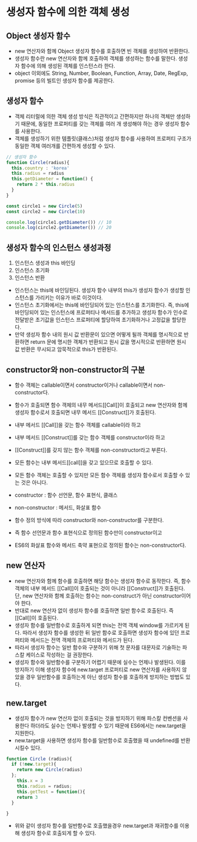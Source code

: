 # 생성자 함수에 의한 객체 생성

## Object 생성자 함수
- new 연산자와 함께 Object 생성자 함수를 호출하면 빈 객체를 생성하여 반환한다.
- 생성자 함수란 new 연산자와 함께 호출하여 객체를 생성하는 함수를 말한다. 생성자 함수에 의해 생성된 객체를 인스턴스라 한다.
- object 이외에도 String, Number, Boolean, Function, Array, Date, RegExp, promise 등의 빌트인 생성자 함수를 제공한다.

## 생성자 함수
- 객체 리터럴에 의한 객체 생성 방식은 직관적이고 간편하지만 하나의 객체만 생성하기 때문에, 동일한 프로퍼티를 갖는 객체를 여러 개 생성해야 하는 경우 생성자 함수를 사용한다.
- 객체를 생성하기 위한 템플릿(클래스)처럼 생성자 함수를 사용하여 프로퍼티 구조가 동일한 객체 여러개를 간편하게 생성할 수 있다.

```javascript
// 생성자 함수
function Circle(radius){
  this.country : 'korea'
  this.radius = radius
  this.getDiameter = function() {
    return 2 * this.radius
  }
}

const circle1 = new Circle(5)
const circle2 = new Circle(10)

console.log(circle1.getDiameter()) // 10
console.log(circle2.getDiameter()) // 20
```

## 생성자 함수의 인스턴스 생성과정
1. 인스턴스 생성과 this 바인딩
2. 인스턴스 초기화
3. 인스턴스 반환

- 인스턴스는 this에 바인딩된다. 생성자 함수 내부의 this가 생성자 함수가 생성할 인스턴스를 가리키는 이유가 바로 이것이다.
- 인스턴스 초기화에서는 this에 바인딩되어 있는 인스턴스를 초기화한다. 즉, this에 바인딩되어 있는 인스턴스에 프로퍼티나 메서드를 추가하고 생성자 함수가 인수로 전달받은 초기값을 인스턴스 프로퍼티에 할당하여 초기화하거나 고정값을 할당한다.
- 만약 생성자 함수 내의 원시 값 반환문이 있으면 어떻게 될까 객체를 명시적으로 반환하면 return 문에 명시한 객체가 반환되고 원시 값을 명시적으로 반환하면 원시 값 반환은 무시되고 암묵적으로 this가 반환된다.




## constructor와 non-constructor의 구분
- 함수 객체는 callable이면서 constructor이거나 callable이면서 non-constructor다.

- 함수가 호출되면 함수 객체의 내무 메서드[[Call]]이 호출되고 new 연산자와 함께 생성자 함수로서 호출되면 내무 메서드 [[Construct]]가 호출된다.
- 내부 메서드 [[Call]]을 갖는 함수 객체를 callable이라 하고
- 내부 메서드 [[Construct]]를 갖는 함수 객체를 constructor이라 하고
- [[Construct]]를 갖지 않는 함수 객체를 non-constructor라고 부른다.

- 모든 함수는 내부 메서드[[call]]을 갖고 있으므로 호출할 수 있다.
- 모든 함수 객체는 호출할 수 있지만 모든 함수 객체를 생성자 함수로서 호출할 수 있는 것은 아니다.

- constructor : 함수 선언문, 함수 표현식, 클래스
- non-constructor : 메서드, 화살표 함수

- 함수 정의 방식에 따라 constructor와  non-constructor를 구분한다.
- 즉 함수 선언문과 함수 표현식으로 정의된 함수만이 constructor이고
- ES6의 화살표 함수와 메서드 축약 표현으로 정의된 함수는 non-constructor다.


## new 연산자
- new 연산자와 함께 함수를 호출하면 해당 함수는 생성자 함수로 동작한다. 즉, 함수 객체의 내부 메서드 [[Call]]이 호출되는 것이 아니라 [[Construct]]가 호출된다. 단, new 연산자와 함께 호출하는 함수는 non-construct가 아닌 constructor이어야 한다.
- 반대로 new 연산자 없이 생성자 함수를 호출하면 일반 함수로 호출된다. 즉 [[Call]]이 호출된다.
- 생성자 함수를 일반함수로 호출하게 되면 this는 전역 객체 window를 가르키게 된다. 따라서 생성자 함수를 생성한 뒤 일반 함수로 호출하면 생성자 함수에 있던 프로퍼티와 메서드는 전역 객체의 프로퍼티와 메서드가 된다.
- 따라서 생성자 함수는 일반 함수와 구분하기 위해 첫 문자를 대문자로 기술하는 파스칼 케이스로 작성하는 걸 권장한다.
- 생성자 함수와 일반함수를 구분하기 어렵기 때문에 실수는 언제나 발생된다. 이를 방지하기 이해 생성자 함수에 new.target 프로퍼티로 new 연산자를 사용하지 않았을 경우 일반함수를 호출하는게 아닌 생성자 함수를 호출하게 방지하는 방법도 있다.

## new.target 
- 생성자 함수가 new 연산자 없이 호출되는 것을 방지하기 위해 파스칼 컨벤션을 사용한다 하더라도 실수는 언제나 발생할 수 있기 때문에 ES6에서는 new.target을 지원한다.
- new.target을 사용하면 생성자 함수를 일반함수로 호출했을 때 undefined를 반환 시킬수 있다.

```javascript
function Circle (radius){
  if (!new.target){
    return new Circle(radius)
  };
    this.x = 3
    this.radius = radius;
    this.getTest = function(){
    return 3 
  }
  
}
```
- 위와 같이 생성자 함수를 일반함수로 호출했을경우 new.target과 재귀함수를 이용해 생성자 함수로 호출되게 할 수 있다.